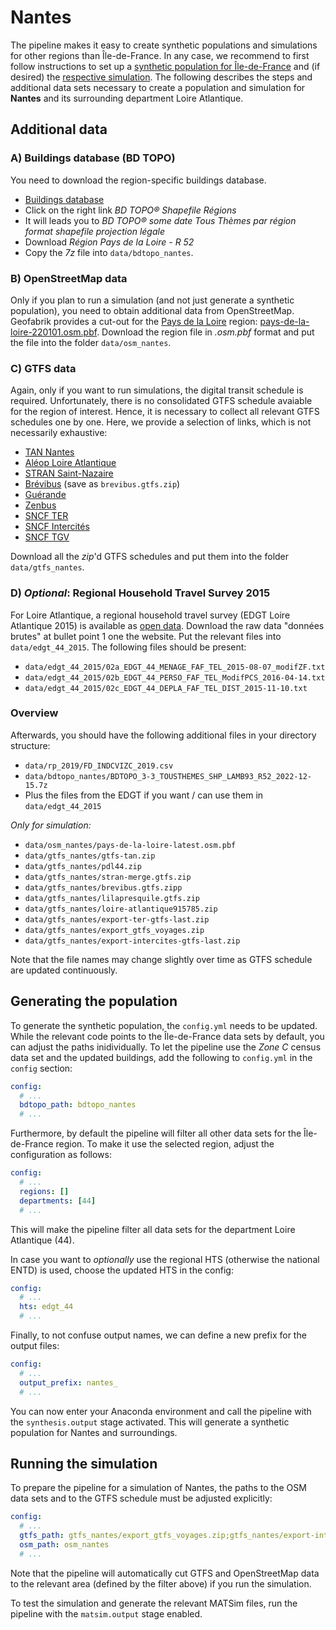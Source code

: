 # Nantes

The pipeline makes it easy to create synthetic populations and simulations
for other regions than Île-de-France. In any case, we recommend to first
follow instructions to set up a [synthetic population for Île-de-France](../population.md)
and (if desired) the [respective simulation](../simulation.md). The following
describes the steps and additional data sets necessary to create a population and
simulation for **Nantes** and its surrounding department Loire Atlantique.

## Additional data

### A) Buildings database (BD TOPO)

You need to download the region-specific buildings database.

- [Buildings database](https://geoservices.ign.fr/bdtopo)
- Click on the right link *BD TOPO® Shapefile Régions* 
- It will leads you to *BD TOPO® some date Tous Thèmes par région format shapefile projection légale*
- Download *Région Pays de la Loire - R 52*
- Copy the *7z* file into `data/bdtopo_nantes`.

### B) OpenStreetMap data

Only if you plan to run a simulation (and not just generate a synthetic population),
you need to obtain additional data from OpenStreetMap.
Geofabrik provides a cut-out for the [Pays de la Loire](https://download.geofabrik.de/europe/france/pays-de-la-loire.html) region: [pays-de-la-loire-220101.osm.pbf](https://download.geofabrik.de/europe/france/pays-de-la-loire-220101.osm.pbf). Download the region file in *.osm.pbf* format and put the file into the
folder `data/osm_nantes`.

### C) GTFS data

Again, only if you want to run simulations, the digital transit schedule is required.
Unfortunately, there is no consolidated GTFS schedule avaiable for the region of interest. Hence,
it is necessary to collect all relevant GTFS schedules one by one. Here, we
provide a selection of links, which is not necessarily exhaustive:

- [TAN Nantes](https://transport.data.gouv.fr/datasets/tan-arrets-horaires-et-circuits/)
- [Aléop Loire Atlantique](https://transport.data.gouv.fr/datasets/reseau-de-transport-regional-aleop-loire-atlantique)
- [STRAN Saint-Nazaire](https://transport.data.gouv.fr/datasets/stran-arrets-horaires-et-circuits-urbains-et-scolaires-gtfs/)
- [Brévibus](https://transport.data.gouv.fr/datasets/reseau-urbain-brevibus/) (save as `brevibus.gtfs.zip`)
- [Guérande](https://transport.data.gouv.fr/datasets/lignes-arrets-et-horaires-de-transport-pour-cap-atlantique-lila-presquile-gtfs/)
- [Zenbus](https://transport.data.gouv.fr/datasets/horaires-theoriques-et-temps-reel-de-la-navette-du-pont-de-saint-nazaire-gtfs-gtfs-rt/)
- [SNCF TER](https://ressources.data.sncf.com/explore/dataset/sncf-ter-gtfs/information/)
- [SNCF Intercités](https://ressources.data.sncf.com/explore/dataset/sncf-intercites-gtfs/information/)
- [SNCF TGV](https://ressources.data.sncf.com/explore/dataset/horaires-des-train-voyages-tgvinouiouigo/information/)

Download all the *zip*'d GTFS schedules and put them into the folder `data/gtfs_nantes`.

### D) *Optional*: Regional Household Travel Survey 2015

For Loire Atlantique, a regional household travel survey (EDGT Loire Atlantique 2015) is available as [open data](https://data.loire-atlantique.fr/explore/dataset/224400028_enquete-deplacements-en-loire-atlantique/information/). Download the raw data "données brutes" at bullet point 1 one the website. Put the relevant files into `data/edgt_44_2015`. The following files
should be present:

- `data/edgt_44_2015/02a_EDGT_44_MENAGE_FAF_TEL_2015-08-07_modifZF.txt`
- `data/edgt_44_2015/02b_EDGT_44_PERSO_FAF_TEL_ModifPCS_2016-04-14.txt`
- `data/edgt_44_2015/02c_EDGT_44_DEPLA_FAF_TEL_DIST_2015-11-10.txt`

### Overview

Afterwards, you should have the following additional files in your directory structure:

- `data/rp_2019/FD_INDCVIZC_2019.csv`
- `data/bdtopo_nantes/BDTOPO_3-3_TOUSTHEMES_SHP_LAMB93_R52_2022-12-15.7z`
- Plus the files from the EDGT if you want / can use them in `data/edgt_44_2015`

*Only for simulation:*

- `data/osm_nantes/pays-de-la-loire-latest.osm.pbf`
- `data/gtfs_nantes/gtfs-tan.zip`
- `data/gtfs_nantes/pdl44.zip`
- `data/gtfs_nantes/stran-merge.gtfs.zip`
- `data/gtfs_nantes/brevibus.gtfs.zipp`
- `data/gtfs_nantes/lilapresquile.gtfs.zip`
- `data/gtfs_nantes/loire-atlantique915785.zip`
- `data/gtfs_nantes/export-ter-gtfs-last.zip`
- `data/gtfs_nantes/export_gtfs_voyages.zip`
- `data/gtfs_nantes/export-intercites-gtfs-last.zip`

Note that the file names may change slightly over time as GTFS schedule are
updated continuously.

## Generating the population

To generate the synthetic population, the `config.yml` needs to be updated. While
the relevant code points to the Île-de-France data sets by default, you can
adjust the paths inidividually. To let the pipeline use the *Zone C* census
data set and the updated buildings, add the following to `config.yml` in the `config` section:

```yaml
config:
  # ...
  bdtopo_path: bdtopo_nantes
  # ...
```

Furthermore, by default the pipeline will filter all other data sets for the
Île-de-France region. To make it use the selected region, adjust the
configuration as follows:

```yaml
config:
  # ...
  regions: []
  departments: [44]
  # ...
```

This will make the pipeline filter all data sets for the department Loire Atlantique (44).

In case you want to *optionally* use the regional HTS (otherwise the national ENTD)
is used, choose the updated HTS in the config:

```yaml
config:
  # ...
  hts: edgt_44
  # ...
```

Finally, to not confuse output names, we can define a new prefix for the output files:

```yaml
config:
  # ...
  output_prefix: nantes_
  # ...
```

You can now enter your Anaconda environment and call the pipeline with the
`synthesis.output` stage activated. This will generate a synthetic population
for Nantes and surroundings.

## Running the simulation

To prepare the pipeline for a simulation of Nantes, the paths to the OSM data sets and to the GTFS schedule must be adjusted explicitly:

```yaml
config:
  # ...
  gtfs_path: gtfs_nantes/export_gtfs_voyages.zip;gtfs_nantes/export-intercites-gtfs-last.zip;gtfs_nantes/export-ter-gtfs-last.zip;gtfs_nantes/brevibus.gtfs.zip;gtfs_nantes/gtfs-tan.zip;gtfs_nantes/lilapresquile.gtfs.zip;gtfs_nantes/loire-atlantique915785.zip;gtfs_nantes/pdl44.zip;gtfs_nantes/stran-merge.gtfs.zip
  osm_path: osm_nantes
  # ...
```

Note that the pipeline will automatically cut GTFS and OpenStreetMap data
to the relevant area (defined by the filter above) if you run the simulation.

To test the simulation and generate the relevant MATSim files, run the pipeline
with the `matsim.output` stage enabled.
